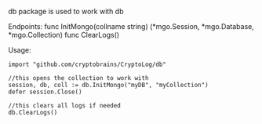 db package is used to work with db

Endpoints:
func InitMongo(collname string) (\*mgo.Session, \*mgo.Database, \*mgo.Collection)
func ClearLogs()

Usage:

	import "github.com/cryptobrains/CryptoLog/db"

	//this opens the collection to work with
	session, db, coll := db.InitMongo("myDB", "myCollection")
	defer session.Close()

	//this clears all logs if needed
	db.ClearLogs()
